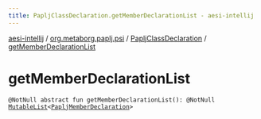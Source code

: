 ```yaml
---
title: PapljClassDeclaration.getMemberDeclarationList - aesi-intellij
---
```


[aesi-intellij](../../index.html) / [org.metaborg.paplj.psi](../index.html) / [PapljClassDeclaration](index.html) / [getMemberDeclarationList](.)

# getMemberDeclarationList

`@NotNull abstract fun getMemberDeclarationList(): @NotNull `[`MutableList`](https://kotlinlang.org/api/latest/jvm/stdlib/kotlin.collections/-mutable-list/index.html)`<`[`PapljMemberDeclaration`](../-paplj-member-declaration/index.html)`>`